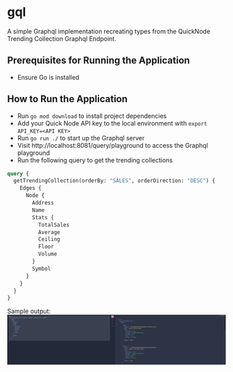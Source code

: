 # gql

A simple Graphql implementation recreating types from the QuickNode Trending Collection Graphql Endpoint.

## Prerequisites for Running the Application
* Ensure Go is installed

## How to Run the Application
* Run `go mod download` to install project dependencies
* Add your Quick Node API key to  the local environment with `export API_KEY=<API KEY>`
* Run `go run ./` to start up the Graphql server
* Visit http://localhost:8081/query/playground to access the Graphql playground
* Run the following query to get the trending collections
```graphql
query {
  getTrendingCollection(orderBy: "SALES", orderDirection: "DESC") {
    Edges {
      Node {
        Address
        Name
        Stats {
          TotalSales
          Average
          Ceiling
          Floor
          Volume
        }
        Symbol
      }
    }
  }
}
```
Sample output: ![ graphql query output](https://github.com/calebikhuohon/gql/blob/main/img/graphql-query-output.png?raw=true)


